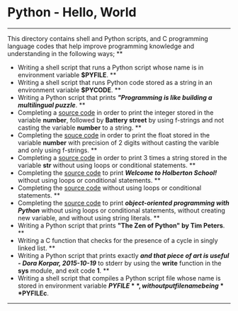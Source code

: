 # Python - Hello, World
***
This directory contains shell and Python scripts, and C programming language codes that help improve programming knowledge and understanding in the following ways;
**
* Writing a shell script that runs a Python script whose name is in environment variable **$PYFILE**.
**
* Writing a shell script that runs Python code stored as a string in an environment variable **$PYCODE**.
**
* Writing a Python script that prints ***"Programming is like building a multilingual puzzle***.
**
* Completing a [source code](https://github.com/holbertonschool/0x00.py/blob/master/3-print_number.py) in order to print the integer stored in the variable **number**, followed by **Battery street** by using f-strings and not casting the variable **number** to a string.
**
* Completing the [souce code](https://github.com/holbertonschool/0x00.py/blob/master/4-print_float.py) in order to print the float stored in the variable **number** with precision of 2 digits without casting the varible and only using f-strings.
**
* Completing a [source code](https://github.com/holbertonschool/0x00.py/blob/master/5-print_string.py) in order to print 3 times a string stored in the variable **str** without using loops or conditional statements.
**
* Completing the [source code](https://github.com/holbertonschool/0x00.py/blob/master/6-concat.py) to print ***Welcome to Holberton School!*** without using loops or conditional statements.
**
* Completing the [source code](https://github.com/holbertonschool/0x00.py/blob/master/7-edges.py) without using loops or conditional statements.
**
* Completing the [source code]() to print ***object-oriented programming with Python*** without using loops or conditional statements, without creating new variable, and without using string literals.
**
* Writing a Python script that prints **"The Zen of Python" by Tim Peters**.
**
* Writing a C function that checks for the presence of a cycle in singly linked list.
**
* Writing a Python script that prints exactly ***and that piece of art is useful - Dora Korpar, 2015-10-19*** to stderr by using the **write** function in the **sys** module, and exit code **1**.
**
* Writing a shell script that compiles a Python script file whose name is stored in environment variable **$PYFILE**, with output filename being **$PYFILEc**.
***
